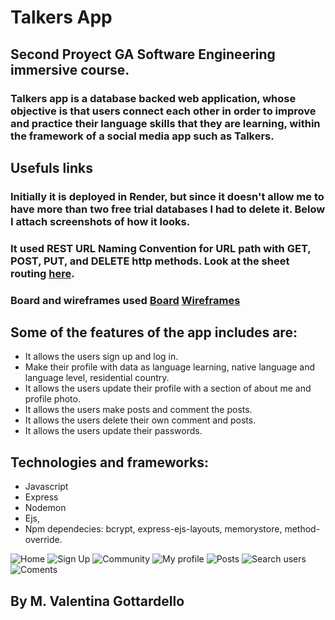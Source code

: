 # Talkers App

## Second Proyect GA Software Engineering immersive course. 

### Talkers app is a database backed web application, whose objective is that users connect each other in order to improve and practice their language skills that they are learning, within the framework of a social media app such as Talkers.

## Usefuls links
### Initially it is deployed in Render, but since it doesn't allow me to have more than two free trial databases I had to delete it. Below I attach screenshots of how it looks.
### It used REST URL Naming Convention for URL path with GET, POST, PUT, and DELETE http methods. Look at the sheet routing [here](https://docs.google.com/spreadsheets/d/1MeW2_r51WHHO92wOqDIr4oJeQmrz1-T17Wl2IMBUmqY/edit?usp=sharing).
### Board and wireframes used [Board](./public/images/board.png) [Wireframes](./public/images/wireframes.jpeg)

## Some of the features of the app includes are:

* It allows the users sign up and log in.
* Make their profile with data as language learning, native language and language level, residential country.
* It allows the users update their profile with a section of about me and profile photo.
* It allows the users make posts and comment the posts.
* It allows the users delete their own comment and posts. 
* It allows the users update their passwords. 

## Technologies and frameworks:

* Javascript 
* Express
* Nodemon 
* Ejs, 
* Npm dependecies: bcrypt, express-ejs-layouts, memorystore, method-override. 

![Home](images/home.png)
![Sign Up](images/signup.png)
![Community](images/community.png)
![My profile](images/myprofile.png)
![Posts](images/posts.png)
![Search users](images/search.png)
![Coments](images/coments.png)


## By M. Valentina Gottardello
